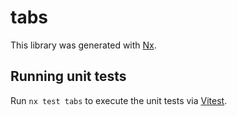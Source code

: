 # tabs

This library was generated with [Nx](https://nx.dev).

## Running unit tests

Run `nx test tabs` to execute the unit tests via [Vitest](https://vitest.dev/).
